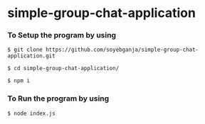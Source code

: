 # simple-group-chat-application

### To Setup the program by using

```shell
$ git clone https://github.com/soyebganja/simple-group-chat-application.git
```

```shell
$ cd simple-group-chat-application/
```

```shell
$ npm i
```

### To Run the program by using

```shell
$ node index.js
```

